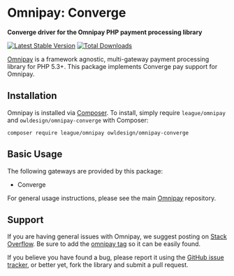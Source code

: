 # Omnipay: Converge

**Converge driver for the Omnipay PHP payment processing library**

[![Latest Stable Version](https://poser.pugx.org/owldesign/omnipay-converge/version.png)](https://packagist.org/packages/owldesign/omnipay-converge)
[![Total Downloads](https://poser.pugx.org/owldesign/omnipay-converge/d/total.png)](https://packagist.org/packages/owldesign/omnipay-converge)

[Omnipay](https://github.com/thephpleague/omnipay) is a framework agnostic, multi-gateway payment
processing library for PHP 5.3+. This package implements Converge pay support for Omnipay.

## Installation

Omnipay is installed via [Composer](http://getcomposer.org/). To install, simply require `league/omnipay` and `owldesign/omnipay-converge` with Composer:

```
composer require league/omnipay owldesign/omnipay-converge
```

## Basic Usage

The following gateways are provided by this package:

* Converge

For general usage instructions, please see the main [Omnipay](https://github.com/thephpleague/omnipay)
repository.

## Support

If you are having general issues with Omnipay, we suggest posting on
[Stack Overflow](http://stackoverflow.com/). Be sure to add the
[omnipay tag](http://stackoverflow.com/questions/tagged/omnipay) so it can be easily found.

If you believe you have found a bug, please report it using the [GitHub issue tracker](https://github.com/owldesign/omnipay-converge/issues),
or better yet, fork the library and submit a pull request.
